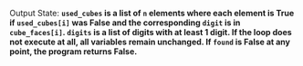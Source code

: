 Output State: **`used_cubes` is a list of `n` elements where each element is True if `used_cubes[i]` was False and the corresponding `digit` is in `cube_faces[i]`. `digits` is a list of digits with at least 1 digit. If the loop does not execute at all, all variables remain unchanged. If `found` is False at any point, the program returns False.**